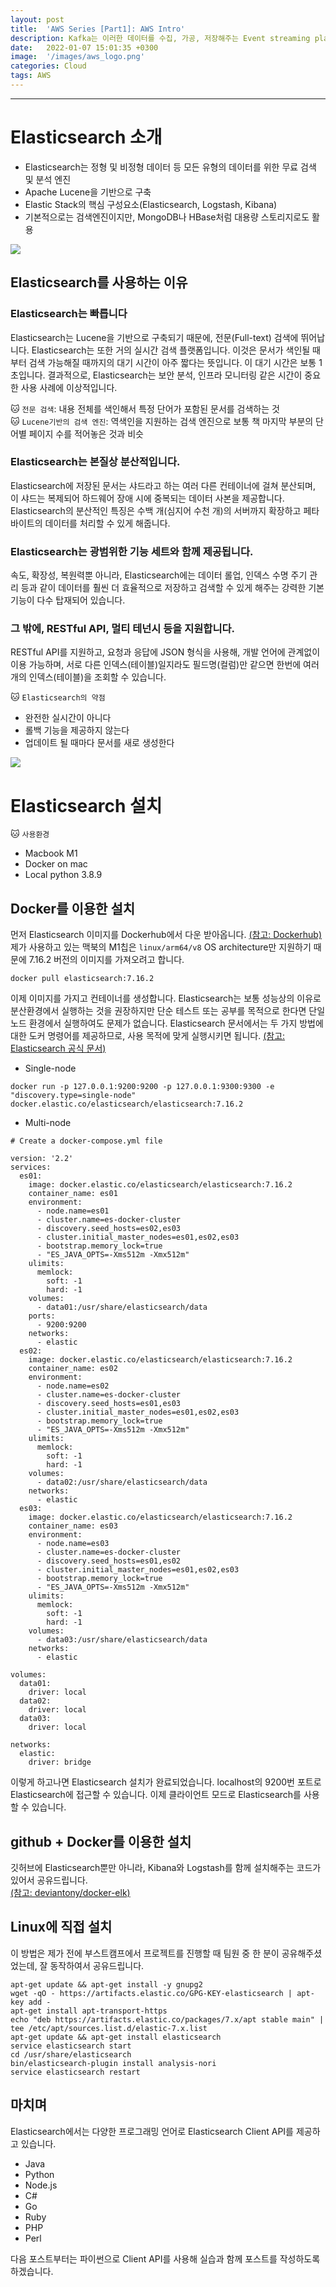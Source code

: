 ```yaml
---
layout: post
title:  'AWS Series [Part1]: AWS Intro'
description: Kafka는 이러한 데이터를 수집, 가공, 저장해주는 Event streaming platform입니다.
date:   2022-01-07 15:01:35 +0300
image:  '/images/aws_logo.png'
categories: Cloud
tags: AWS
---
```

---


# Elasticsearch 소개
 - Elasticsearch는 정형 및 비정형 데이터 등 모든 유형의 데이터를 위한 무료 검색 및 분석 엔진
 - Apache Lucene을 기반으로 구축
 - Elastic Stack의 핵심 구성요소(Elasticsearch, Logstash, Kibana)
 - 기본적으로는 검색엔진이지만, MongoDB나 HBase처럼 대용량 스토리지로도 활용


![](/images/elastic_1.png)

## Elasticsearch를 사용하는 이유  

### Elasticsearch는 빠릅니다
Elasticsearch는 Lucene을 기반으로 구축되기 때문에, 전문(Full-text) 검색에 뛰어납니다. Elasticsearch는 또한 거의 실시간 검색 플랫폼입니다. 이것은 문서가 색인될 때부터 검색 가능해질 때까지의 대기 시간이 아주 짧다는 뜻입니다. 이 대기 시간은 보통 1초입니다. 결과적으로, Elasticsearch는 보안 분석, 인프라 모니터링 같은 시간이 중요한 사용 사례에 이상적입니다.  

🐱 `전문 검색`: 내용 전체를 색인해서 특정 단어가 포함된 문서를 검색하는 것  
🐱 `Lucene기반의 검색 엔진`: 역색인을 지원하는 검색 엔진으로 보통 책 마지막 부분의 단어별 페이지 수를 적어놓은 것과 비슷

### Elasticsearch는 본질상 분산적입니다. 
Elasticsearch에 저장된 문서는 샤드라고 하는 여러 다른 컨테이너에 걸쳐 분산되며, 이 샤드는 복제되어 하드웨어 장애 시에 중복되는 데이터 사본을 제공합니다. Elasticsearch의 분산적인 특징은 수백 개(심지어 수천 개)의 서버까지 확장하고 페타바이트의 데이터를 처리할 수 있게 해줍니다.   

### Elasticsearch는 광범위한 기능 세트와 함께 제공됩니다. 
속도, 확장성, 복원력뿐 아니라, Elasticsearch에는 데이터 롤업, 인덱스 수명 주기 관리 등과 같이 데이터를 훨씬 더 효율적으로 저장하고 검색할 수 있게 해주는 강력한 기본 기능이 다수 탑재되어 있습니다.  

### 그 밖에, RESTful API, 멀티 테넌시 등을 지원합니다.
RESTful API를 지원하고, 요청과 응답에 JSON 형식을 사용해, 개발 언어에 관계없이 이용 가능하며, 서로 다른 인덱스(테이블)일지라도 필드명(컬럼)만 같으면 한번에 여러 개의 인덱스(테이블)을 조회할 수 있습니다.  

🐱 `Elasticsearch의 약점`
- 완전한 실시간이 아니다
- 롤백 기능을 제공하지 않는다
- 업데이트 될 때마다 문서를 새로 생성한다

![](/images/elastic_3.png)

# Elasticsearch 설치

🐱 `사용환경`  
- Macbook M1
- Docker on mac
- Local python 3.8.9

## Docker를 이용한 설치

먼저 Elasticsearch 이미지를 Dockerhub에서 다운 받아옵니다. [(참고: Dockerhub)](https://hub.docker.com/_/elasticsearch?tab=tags&page=1)  
제가 사용하고 있는 맥북의 M1칩은 `linux/arm64/v8` OS architecture만 지원하기 때문에 7.16.2 버전의 이미지를 가져오려고 합니다.  
```
docker pull elasticsearch:7.16.2
```

이제 이미지를 가지고 컨테이너를 생성합니다. Elasticsearch는 보통 성능상의 이유로 분산환경에서 실행하는 것을 권장하지만 단순 테스트 또는 공부를 목적으로 한다면 단일 노드 환경에서 실행하여도 문제가 없습니다. Elasticsearch 문서에서는 두 가지 방법에 대한 도커 명령어를 제공하므로, 사용 목적에 맞게 실행시키면 됩니다. [(참고: Elasticsearch 공식 문서)](https://www.elastic.co/guide/en/elasticsearch/reference/current/docker.html)

- Single-node
```
docker run -p 127.0.0.1:9200:9200 -p 127.0.0.1:9300:9300 -e "discovery.type=single-node" docker.elastic.co/elasticsearch/elasticsearch:7.16.2
```
- Multi-node

```
# Create a docker-compose.yml file

version: '2.2'
services:
  es01:
    image: docker.elastic.co/elasticsearch/elasticsearch:7.16.2
    container_name: es01
    environment:
      - node.name=es01
      - cluster.name=es-docker-cluster
      - discovery.seed_hosts=es02,es03
      - cluster.initial_master_nodes=es01,es02,es03
      - bootstrap.memory_lock=true
      - "ES_JAVA_OPTS=-Xms512m -Xmx512m"
    ulimits:
      memlock:
        soft: -1
        hard: -1
    volumes:
      - data01:/usr/share/elasticsearch/data
    ports:
      - 9200:9200
    networks:
      - elastic
  es02:
    image: docker.elastic.co/elasticsearch/elasticsearch:7.16.2
    container_name: es02
    environment:
      - node.name=es02
      - cluster.name=es-docker-cluster
      - discovery.seed_hosts=es01,es03
      - cluster.initial_master_nodes=es01,es02,es03
      - bootstrap.memory_lock=true
      - "ES_JAVA_OPTS=-Xms512m -Xmx512m"
    ulimits:
      memlock:
        soft: -1
        hard: -1
    volumes:
      - data02:/usr/share/elasticsearch/data
    networks:
      - elastic
  es03:
    image: docker.elastic.co/elasticsearch/elasticsearch:7.16.2
    container_name: es03
    environment:
      - node.name=es03
      - cluster.name=es-docker-cluster
      - discovery.seed_hosts=es01,es02
      - cluster.initial_master_nodes=es01,es02,es03
      - bootstrap.memory_lock=true
      - "ES_JAVA_OPTS=-Xms512m -Xmx512m"
    ulimits:
      memlock:
        soft: -1
        hard: -1
    volumes:
      - data03:/usr/share/elasticsearch/data
    networks:
      - elastic

volumes:
  data01:
    driver: local
  data02:
    driver: local
  data03:
    driver: local

networks:
  elastic:
    driver: bridge
```
이렇게 하고나면 Elasticsearch 설치가 완료되었습니다. localhost의 9200번 포트로 Elasticsearch에 접근할 수 있습니다. 이제 클라이언트 모드로 Elasticsearch를 사용할 수 있습니다. 

## github + Docker를 이용한 설치
깃허브에 Elasticsearch뿐만 아니라, Kibana와 Logstash를 함께 설치해주는 코드가 있어서 공유드립니다.  
[(참고: deviantony/docker-elk)](https://github.com/deviantony/docker-elk)

## Linux에 직접 설치
이 방법은 제가 전에 부스트캠프에서 프로젝트를 진행할 때 팀원 중 한 분이 공유해주셨었는데, 잘 동작하여서 공유드립니다.  
```
apt-get update && apt-get install -y gnupg2
wget -qO - https://artifacts.elastic.co/GPG-KEY-elasticsearch | apt-key add -
apt-get install apt-transport-https
echo "deb https://artifacts.elastic.co/packages/7.x/apt stable main" | tee /etc/apt/sources.list.d/elastic-7.x.list
apt-get update && apt-get install elasticsearch
service elasticsearch start
cd /usr/share/elasticsearch
bin/elasticsearch-plugin install analysis-nori
service elasticsearch restart
```

## 마치며  

Elasticsearch에서는 다양한 프로그래밍 언어로 Elasticsearch Client API를 제공하고 있습니다. 
- Java
- Python
- Node.js
- C#
- Go
- Ruby
- PHP
- Perl  

다음 포스트부터는 파이썬으로 Client API를 사용해 실습과 함께 포스트를 작성하도록 하겠습니다. 